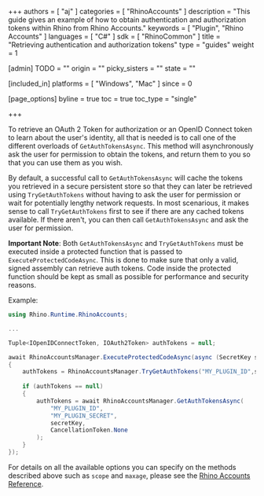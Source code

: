 +++
authors = [ "aj" ]
categories = [ "RhinoAccounts" ]
description = "This guide gives an example of how to obtain authentication and authorization tokens within Rhino from Rhino Accounts."
keywords = [ "Plugin", "Rhino Accounts" ]
languages = [ "C#" ]
sdk = [ "RhinoCommon" ]
title = "Retrieving authentication and authorization tokens"
type = "guides"
weight = 1

[admin]
TODO = ""
origin = ""
picky_sisters = ""
state = ""

[included_in]
platforms = [ "Windows", "Mac" ]
since = 0

[page_options]
byline = true
toc = true
toc_type = "single"

+++

To retrieve an OAuth 2 Token for authorization or an OpenID Connect token to learn about the user's identity, all that is needed is to call one of the different overloads of `GetAuthTokensAsync`. This method will asynchronously ask the user for permission to obtain the tokens, and return them to you so that you can use them as you wish.

By default, a successful call to `GetAuthTokensAsync` will cache the tokens you retrieved in a secure persistent store so that they can later be retrieved using `TryGetAuthTokens` without having to ask the user for permission or wait for potentially lengthy network requests. In most scenarious, it makes sense to call `TryGetAuthTokens` first to see if there are any cached tokens available. If there aren't, you can then call `GetAuthTokensAsync` and ask the user for permission.

**Important Note**: 
Both `GetAuthTokensAsync` and `TryGetAuthTokens` must be executed inside a protected function that is passed to `ExecuteProtectedCodeAsync`. This is done to make sure that only a valid, signed assembly can retrieve auth tokens. Code inside the protected function should be kept as small as possible for performance and security reasons.

Example:

```cs
using Rhino.Runtime.RhinoAccounts;

...

Tuple<IOpenIDConnectToken, IOAuth2Token> authTokens = null;

await RhinoAccountsManager.ExecuteProtectedCodeAsync(async (SecretKey secretKey) =>
{
	authTokens = RhinoAccountsManager.TryGetAuthTokens("MY_PLUGIN_ID",secretKey);
	
	if (authTokens == null)	
	{
		authTokens = await RhinoAccountsManager.GetAuthTokensAsync(
		    "MY_PLUGIN_ID",
		    "MY_PLUGIN_SECRET",
		    secretKey,
		    CancellationToken.None
		);
	}
}); 
```


For details on all the available options you can specify on the methods described above such as `scope` and `maxage`, please see the [Rhino Accounts Reference](https://docs.google.com/document/d/1-U0FYt6iQAM3UA6Rio4z0sDVXBSdc0kQk5e4zumnKig).
